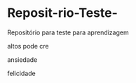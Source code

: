 # Reposit-rio-Teste-

Repositório para teste para aprendizagem



altos pode cre 

ansiedade 


felicidade

